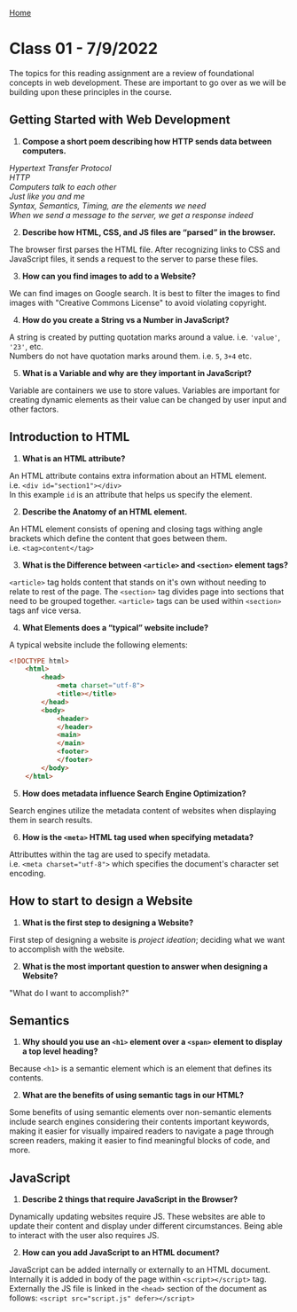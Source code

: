 [Home](/README.md)

# Class 01 - 7/9/2022

The topics for this reading assignment are a review of foundational concepts in web development. These are important to go over as we will be building upon these principles in the course.

## Getting Started with Web Development

1. **Compose a short poem describing how HTTP sends data between computers.**

*Hypertext Transfer Protocol*  
*HTTP*  
*Computers talk to each other*  
*Just like you and me*  
*Syntax, Semantics, Timing, are the elements we need*  
*When we send a message to the server, we get a response indeed*

2. **Describe how HTML, CSS, and JS files are “parsed” in the browser.**

The browser first parses the HTML file. After recognizing links to CSS and JavaScript files, it sends a request to the server to parse these files.

3. **How can you find images to add to a Website?**

We can find images on Google search. It is best to filter the images to find images with "Creative Commons License" to avoid violating copyright.

4. **How do you create a String vs a Number in JavaScript?**

A string is created by putting quotation marks around a value. i.e. `'value'`, `'23'`, etc.  
Numbers do not have quotation marks around them. i.e. `5`, `3+4` etc.

5. **What is a Variable and why are they important in JavaScript?**

Variable are containers we use to store values. Variables are important for creating dynamic elements as their value can be changed by user input and other factors.

## Introduction to HTML

1. **What is an HTML attribute?**

An HTML attribute contains extra information about an HTML element.  
i.e. `<div id="section1"></div>`  
In this example `id` is an attribute that helps us specify the element.

2. **Describe the Anatomy of an HTML element.**

An HTML element consists of opening and closing tags withing angle brackets which define the content that goes between them.  
i.e. `<tag>content</tag>`

3. **What is the Difference between `<article>` and `<section>` element tags?**

`<article>` tag holds content that stands on it's own without needing to relate to rest of the page. The `<section>` tag divides page into sections that need to be grouped together. `<article>` tags can be used within `<section>` tags anf vice versa.

4. **What Elements does a “typical” website include?**

A typical website include the following elements:

``` HTML
<!DOCTYPE html>
    <html>
        <head>
            <meta charset="utf-8">
            <title></title>
        </head>
        <body>
            <header>
            </header>
            <main>
            </main>
            <footer>
            </footer>
        </body>
    </html>
```

5. **How does metadata influence Search Engine Optimization?**

Search engines utilize the metadata content of websites when displaying them in search results.

6. **How is the `<meta>` HTML tag used when specifying metadata?**

Attributtes within the tag are used to specify metadata.  
i.e. `<meta charset="utf-8">` which specifies the document's character set encoding.

## How to start to design a Website

1. **What is the first step to designing a Website?**

First step of designing a website is *project ideation*; deciding what we want to accomplish with the website.

2. **What is the most important question to answer when designing a Website?**

"What do I want to accomplish?"

## Semantics

1. **Why should you use an `<h1>` element over a `<span>` element to display a top level heading?**

Because `<h1>` is a semantic element which is an element that defines its contents.

2. **What are the benefits of using semantic tags in our HTML?**

Some benefits of using semantic elements over non-semantic elements include search engines considering their contents important keywords, making it easier for visually impaired readers to navigate a page through screen readers, making it easier to find meaningful blocks of code, and more.

## JavaScript

1. **Describe 2 things that require JavaScript in the Browser?**

Dynamically updating websites require JS. These websites are able to update their content and display under different circumstances. Being able to interact with the user also requires JS.

2. **How can you add JavaScript to an HTML document?**

JavaScript can be added internally or externally to an HTML document. Internally it is added in body of the page within `<script></script>` tag. Externally the JS file is linked in the `<head>` section of the document as follows: `<script src="script.js" defer></script>`
